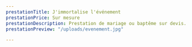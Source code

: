 ```yaml
---
prestationTitle: J'immortalise l'événement
prestationPrice: Sur mesure
prestationDescription: Prestation de mariage ou baptême sur devis.
prestationPreview: "/uploads/evenement.jpg"

---
```

